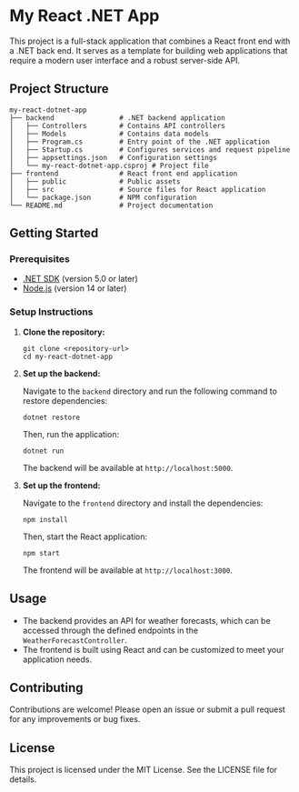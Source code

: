 # My React .NET App

This project is a full-stack application that combines a React front end with a .NET back end. It serves as a template for building web applications that require a modern user interface and a robust server-side API.

## Project Structure

```
my-react-dotnet-app
├── backend                # .NET backend application
│   ├── Controllers        # Contains API controllers
│   ├── Models             # Contains data models
│   ├── Program.cs         # Entry point of the .NET application
│   ├── Startup.cs         # Configures services and request pipeline
│   ├── appsettings.json   # Configuration settings
│   └── my-react-dotnet-app.csproj # Project file
├── frontend               # React front end application
│   ├── public             # Public assets
│   ├── src                # Source files for React application
│   └── package.json       # NPM configuration
└── README.md              # Project documentation
```

## Getting Started

### Prerequisites

- [.NET SDK](https://dotnet.microsoft.com/download) (version 5.0 or later)
- [Node.js](https://nodejs.org/) (version 14 or later)

### Setup Instructions

1. **Clone the repository:**

   ```
   git clone <repository-url>
   cd my-react-dotnet-app
   ```

2. **Set up the backend:**

   Navigate to the `backend` directory and run the following command to restore dependencies:

   ```
   dotnet restore
   ```

   Then, run the application:

   ```
   dotnet run
   ```

   The backend will be available at `http://localhost:5000`.

3. **Set up the frontend:**

   Navigate to the `frontend` directory and install the dependencies:

   ```
   npm install
   ```

   Then, start the React application:

   ```
   npm start
   ```

   The frontend will be available at `http://localhost:3000`.

## Usage

- The backend provides an API for weather forecasts, which can be accessed through the defined endpoints in the `WeatherForecastController`.
- The frontend is built using React and can be customized to meet your application needs.

## Contributing

Contributions are welcome! Please open an issue or submit a pull request for any improvements or bug fixes.

## License

This project is licensed under the MIT License. See the LICENSE file for details.